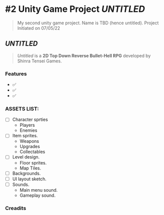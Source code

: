 # #2 Unity Game Project _UNTITLED_

>My second unity game project. Name is TBD (hence untitled). Project Initiated on 07/05/22


## ***UNTITLED***

>_Untitled_ is a <strong>2D Top Down Reverse Bullet-Hell RPG</strong> developed by Shinra Tensei Games.


### Features

- ✅
- ✅
- ✅


### ASSETS LIST:
- [ ] Character sprties
  - Players
  - Enemies
- [ ] Item sprites.
  - Weapons
  - Upgrades
  - Collectables
- [ ] Level design.
  - Floor sprites.
  - Map Tiles.
- [ ] Backgrounds.
- [ ] UI layout sketch.
- [ ] Sounds.
  - Main menu sound.
  - Gameplay sound.

### Creadits

